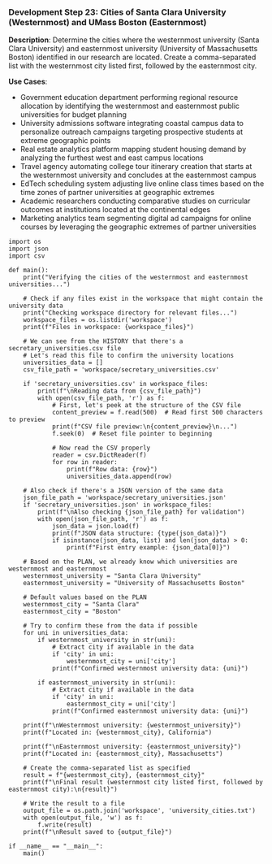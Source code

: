 ### Development Step 23: Cities of Santa Clara University (Westernmost) and UMass Boston (Easternmost)

**Description**: Determine the cities where the westernmost university (Santa Clara University) and easternmost university (University of Massachusetts Boston) identified in our research are located. Create a comma-separated list with the westernmost city listed first, followed by the easternmost city.

**Use Cases**:
- Government education department performing regional resource allocation by identifying the westernmost and easternmost public universities for budget planning
- University admissions software integrating coastal campus data to personalize outreach campaigns targeting prospective students at extreme geographic points
- Real estate analytics platform mapping student housing demand by analyzing the furthest west and east campus locations
- Travel agency automating college tour itinerary creation that starts at the westernmost university and concludes at the easternmost campus
- EdTech scheduling system adjusting live online class times based on the time zones of partner universities at geographic extremes
- Academic researchers conducting comparative studies on curricular outcomes at institutions located at the continental edges
- Marketing analytics team segmenting digital ad campaigns for online courses by leveraging the geographic extremes of partner universities

```
import os
import json
import csv

def main():
    print("Verifying the cities of the westernmost and easternmost universities...")
    
    # Check if any files exist in the workspace that might contain the university data
    print("Checking workspace directory for relevant files...")
    workspace_files = os.listdir('workspace')
    print(f"Files in workspace: {workspace_files}")
    
    # We can see from the HISTORY that there's a secretary_universities.csv file
    # Let's read this file to confirm the university locations
    universities_data = []
    csv_file_path = 'workspace/secretary_universities.csv'
    
    if 'secretary_universities.csv' in workspace_files:
        print(f"\nReading data from {csv_file_path}")
        with open(csv_file_path, 'r') as f:
            # First, let's peek at the structure of the CSV file
            content_preview = f.read(500)  # Read first 500 characters to preview
            print(f"CSV file preview:\n{content_preview}\n...")
            f.seek(0)  # Reset file pointer to beginning
            
            # Now read the CSV properly
            reader = csv.DictReader(f)
            for row in reader:
                print(f"Row data: {row}")
                universities_data.append(row)
    
    # Also check if there's a JSON version of the same data
    json_file_path = 'workspace/secretary_universities.json'
    if 'secretary_universities.json' in workspace_files:
        print(f"\nAlso checking {json_file_path} for validation")
        with open(json_file_path, 'r') as f:
            json_data = json.load(f)
            print(f"JSON data structure: {type(json_data)}")
            if isinstance(json_data, list) and len(json_data) > 0:
                print(f"First entry example: {json_data[0]}")
    
    # Based on the PLAN, we already know which universities are westernmost and easternmost
    westernmost_university = "Santa Clara University"
    easternmost_university = "University of Massachusetts Boston"
    
    # Default values based on the PLAN
    westernmost_city = "Santa Clara"
    easternmost_city = "Boston"
    
    # Try to confirm these from the data if possible
    for uni in universities_data:
        if westernmost_university in str(uni):
            # Extract city if available in the data
            if 'city' in uni:
                westernmost_city = uni['city']
            print(f"Confirmed westernmost university data: {uni}")
        
        if easternmost_university in str(uni):
            # Extract city if available in the data
            if 'city' in uni:
                easternmost_city = uni['city']
            print(f"Confirmed easternmost university data: {uni}")
    
    print(f"\nWesternmost university: {westernmost_university}")
    print(f"Located in: {westernmost_city}, California")
    
    print(f"\nEasternmost university: {easternmost_university}")
    print(f"Located in: {easternmost_city}, Massachusetts")
    
    # Create the comma-separated list as specified
    result = f"{westernmost_city}, {easternmost_city}"
    print(f"\nFinal result (westernmost city listed first, followed by easternmost city):\n{result}")
    
    # Write the result to a file
    output_file = os.path.join('workspace', 'university_cities.txt')
    with open(output_file, 'w') as f:
        f.write(result)
    print(f"\nResult saved to {output_file}")

if __name__ == "__main__":
    main()
```